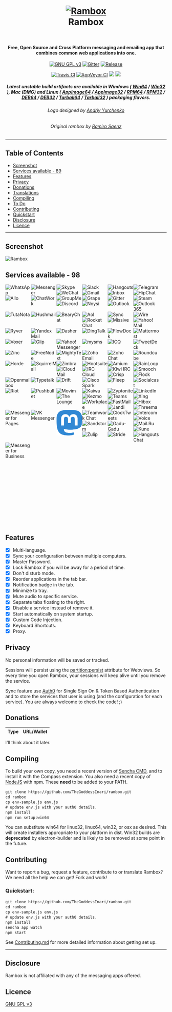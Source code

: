 <h1 align="center">
  <br>
  <a href="http://rambox.pro"><img src="https://raw.githubusercontent.com/TheGoddessInari/rambox/master/resources/Icon.png" width="256px" alt="Rambox"></a>
  <br>
  Rambox
  <br>
  <br>
</h1>

<h4 align="center">Free, Open Source and Cross Platform messaging and emailing app that combines common web applications into one.</h4>

<p align="center">
  <a href="https://www.gnu.org/licenses/gpl-3.0.en.html" target="_blank"><img src="https://img.shields.io/github/license/TheGoddessInari/rambox.svg" alt="GNU GPL v3"></a>
  <a href="https://gitter.im/TheGoddessInari/rambox" target="_blank"><img src="https://img.shields.io/gitter/room/TheGoddessInari/rambox.svg" alt="Gitter"></a>
  <a href="https://github.com/TheGoddessInari/rambox/releases/latest" target="_blank"><img src="https://img.shields.io/github/release/TheGoddessInari/rambox.svg" alt="Release"></a>
</p>
<p align="center">
  <a href="https://travis-ci.org/TheGoddessInari/rambox" target="_blank"><img src="https://img.shields.io/travis/TheGoddessInari/rambox/master.svg?logo=travis" alt="Travis CI"></a>
  <a href="https://ci.appveyor.com/project/TheGoddessInari/rambox" target="_blank"><img src="https://img.shields.io/appveyor/ci/TheGoddessInari/rambox/master.svg?logo=appveyor" alt="AppVeyor CI"></a>
  <a href="https://david-dm.org/TheGoddessInari/rambox" title="Dependency status"><img src="https://img.shields.io/david/TheGoddessInari/rambox.svg"/></a>
  <a href="https://david-dm.org/TheGoddessInari/rambox#info=devDependencies" title="devDependency status"><img src="https://img.shields.io/david/dev/TheGoddessInari/rambox.svg"/></a>
  
</p>
<h5 align="center">Latest unstable build artifacts are available in Windows 
  ( <a href="https://ci.appveyor.com/api/projects/TheGoddessInari/rambox/artifacts/dist/squirrel-windows/Rambox Setup 0.5.18.exe?job=Image%3A%20Visual%20Studio%202017" target="_blank">Win64</a> /
  <a href="https://ci.appveyor.com/api/projects/TheGoddessInari/rambox/artifacts/dist/squirrel-windows-ia32/Rambox Setup 0.5.18.exe?job=Image%3A%20Visual%20Studio%202017" target="_blank">Win32</a> ), Mac (DMG) and Linux (
    <a href="https://ci.appveyor.com/api/projects/TheGoddessInari/rambox/artifacts/dist/Rambox-0.5.18-x86_64.AppImage?job=Image%3A%20Ubuntu" target="_blank">AppImage64</a> /
    <a href="https://ci.appveyor.com/api/projects/TheGoddessInari/rambox/artifacts/dist/Rambox-0.5.18-i386.AppImage?job=Image%3A%20Ubuntu" target="_blank">AppImage32</a> /
    <a href="https://ci.appveyor.com/api/projects/TheGoddessInari/rambox/artifacts/dist/Rambox-0.5.18.x86_64.rpm?job=Image%3A%20Ubuntu" target="_blank">RPM64</a> /
    <a href="https://ci.appveyor.com/api/projects/TheGoddessInari/rambox/artifacts/dist/Rambox-0.5.18.i686.rpm?job=Image%3A%20Ubuntu" target="_blank">RPM32</a> /
    <a href="https://ci.appveyor.com/api/projects/TheGoddessInari/rambox/artifacts/dist/Rambox_0.5.18_amd64.deb?job=Image%3A%20Ubuntu" target="_blank">DEB64</a> /
    <a href="https://ci.appveyor.com/api/projects/TheGoddessInari/rambox/artifacts/dist/Rambox_0.5.18_i386.deb?job=Image%3A%20Ubuntu" target="_blank">DEB32</a> /
    <a href="https://ci.appveyor.com/api/projects/TheGoddessInari/rambox/artifacts/dist/Rambox-0.5.18.tar.gz?job=Image%3A%20Ubuntu" target="_blank">Tarball64</a> /
    <a href="https://ci.appveyor.com/api/projects/TheGoddessInari/rambox/artifacts/dist/Rambox-0.5.18-ia32.tar.gz?job=Image%3A%20Ubuntu" target="_blank">Tarball32</a>    ) packaging flavors.</h5>

<h6 align="center">Logo designed by <a href="http://andyur.com/" target="_blank">Andriy Yurchenko</a></h6>
<h6 align="center">Original rambox by <a href="https://github.com/saenzramiro" target="_blank">Ramiro Saenz</a></h6>


----------

## Table of Contents

- [Screenshot](#screenshot)
- [Services available - 89](#services-available---95)
- [Features](#features)
- [Privacy](#privacy)
- [Donations](#donations)
- [Translations](#translations)
- [Compiling](#compiling)
- [To Do](#to-do)
- [Contributing](#contributing)
- [Quickstart](#quickstart)
- [Disclosure](#disclosure)
- [Licence](#licence)

----------

## Screenshot

![Rambox](https://raw.githubusercontent.com/TheGoddessInari/rambox/master/resources/screenshots/mac.png)


## Services available - 98

<img width="80" align="left" src="https://raw.githubusercontent.com/TheGoddessInari/rambox/master/resources/icons/whatsapp.png" alt="WhatsApp" title="WhatsApp">
<img width="80" align="left" src="https://raw.githubusercontent.com/TheGoddessInari/rambox/master/resources/icons/messenger.png" alt="Messenger" title="Messenger">
<img width="80" align="left" src="https://raw.githubusercontent.com/TheGoddessInari/rambox/master/resources/icons/skype.png" alt="Skype" title="Skype">
<img width="80" align="left" src="https://raw.githubusercontent.com/TheGoddessInari/rambox/master/resources/icons/slack.png" alt="Slack" title="Slack">
<img width="80" align="left" src="https://raw.githubusercontent.com/TheGoddessInari/rambox/master/resources/icons/hangouts.png" alt="Hangouts" title="Hangouts">
<img width="80" align="left" src="https://raw.githubusercontent.com/TheGoddessInari/rambox/master/resources/icons/telegram.png" alt="Telegram" title="Telegram">
<img width="80" align="left" src="https://raw.githubusercontent.com/TheGoddessInari/rambox/master/resources/icons/wechat.png" alt="WeChat" title="WeChat">
<img width="80" align="left" src="https://raw.githubusercontent.com/TheGoddessInari/rambox/master/resources/icons/gmail.png" alt="Gmail" title="Gmail">
<img width="80" align="left" src="https://raw.githubusercontent.com/TheGoddessInari/rambox/master/resources/icons/inbox.png" alt="Inbox" title="Inbox">
<img width="80" align="left" src="https://raw.githubusercontent.com/TheGoddessInari/rambox/master/resources/icons/hipchat.png" alt="HipChat" title="HipChat">
<img width="80" align="left" src="https://raw.githubusercontent.com/TheGoddessInari/rambox/master/resources/icons/allo.png" alt="Allo" title="Allo">

<img width="80" align="left" src="https://raw.githubusercontent.com/TheGoddessInari/rambox/master/resources/icons/chatwork.png" alt="ChatWork" title="ChatWork">
<img width="80" align="left" src="https://raw.githubusercontent.com/TheGoddessInari/rambox/master/resources/icons/groupme.png" alt="GroupMe" title="GroupMe">
<img width="80" align="left" src="https://raw.githubusercontent.com/TheGoddessInari/rambox/master/resources/icons/grape.png" alt="Grape" title="Grape">
<img width="80" align="left" src="https://raw.githubusercontent.com/TheGoddessInari/rambox/master/resources/icons/gitter.png" alt="Gitter" title="Gitter">
<img width="80" align="left" src="https://raw.githubusercontent.com/TheGoddessInari/rambox/master/resources/icons/steam.png" alt="Steam" title="Steam">
<img width="80" align="left" src="https://raw.githubusercontent.com/TheGoddessInari/rambox/master/resources/icons/discord.png" alt="Discord" title="Discord">
<img width="80" align="left" src="https://raw.githubusercontent.com/TheGoddessInari/rambox/master/resources/icons/noysi.png" alt="Noysi" title="Noysi">
<img width="80" align="left" src="https://raw.githubusercontent.com/TheGoddessInari/rambox/master/resources/icons/outlook.png" alt="Outlook" title="Outlook">
<img width="80" align="left" src="https://raw.githubusercontent.com/TheGoddessInari/rambox/master/resources/icons/outlook365.png" alt="Outlook 365" title="Outlook 365">
<img width="80" align="left" src="https://raw.githubusercontent.com/TheGoddessInari/rambox/master/resources/icons/tutanota.png" alt="TutaNota" title="TutaNota">

<img width="80" align="left" src="https://raw.githubusercontent.com/TheGoddessInari/rambox/master/resources/icons/hushmail.png" alt="Hushmail" title="Hushmail">
<img width="80" align="left" src="https://raw.githubusercontent.com/TheGoddessInari/rambox/master/resources/icons/bearychat.png" alt="BearyChat" title="BearyChat">
<img width="80" align="left" src="https://raw.githubusercontent.com/TheGoddessInari/rambox/master/resources/icons/aol.png" alt="Aol" title="Aol">
<img width="80" align="left" src="https://raw.githubusercontent.com/TheGoddessInari/rambox/master/resources/icons/sync.png" alt="Sync" title="Sync">
<img width="80" align="left" src="https://raw.githubusercontent.com/TheGoddessInari/rambox/master/resources/icons/wire.png" alt="Wire" title="Wire">
<img width="80" align="left" src="https://raw.githubusercontent.com/TheGoddessInari/rambox/master/resources/icons/rocketchat.png" alt="Rocket Chat" title="Rocket Chat">
<img width="80" align="left" src="https://raw.githubusercontent.com/TheGoddessInari/rambox/master/resources/icons/missive.png" alt="Missive" title="Missive">
<img width="80" align="left" src="https://raw.githubusercontent.com/TheGoddessInari/rambox/master/resources/icons/yahoo.png" alt="Yahoo! Mail" title="Yahoo! Mail">
<img width="80" align="left" src="https://raw.githubusercontent.com/TheGoddessInari/rambox/master/resources/icons/ryver.png" alt="Ryver" title="Ryver">

<img width="80" align="left" src="https://raw.githubusercontent.com/TheGoddessInari/rambox/master/resources/icons/yandex.png" alt="Yandex Mail" title="Yandex Mail">
<img width="80" align="left" src="https://raw.githubusercontent.com/TheGoddessInari/rambox/master/resources/icons/dasher.png" alt="Dasher" title="Dasher">
<img width="80" align="left" src="https://raw.githubusercontent.com/TheGoddessInari/rambox/master/resources/icons/dingtalk.png" alt="DingTalk" title="DingTalk">
<img width="80" align="left" src="https://raw.githubusercontent.com/TheGoddessInari/rambox/master/resources/icons/flowdock.png" alt="FlowDock" title="FlowDock">
<img width="80" align="left" src="https://raw.githubusercontent.com/TheGoddessInari/rambox/master/resources/icons/mattermost.png" alt="Mattermost" title="Mattermost">
<img width="80" align="left" src="https://raw.githubusercontent.com/TheGoddessInari/rambox/master/resources/icons/voxer.png" alt="Voxer" title="Voxer">
<img width="80" align="left" src="https://raw.githubusercontent.com/TheGoddessInari/rambox/master/resources/icons/glip.png" alt="Glip" title="Glip">
<img width="80" align="left" src="https://raw.githubusercontent.com/TheGoddessInari/rambox/master/resources/icons/yahoomessenger.png" alt="Yahoo! Messenger" title="Yahoo! Messenger">
<img width="80" align="left" src="https://raw.githubusercontent.com/TheGoddessInari/rambox/master/resources/icons/mysms.png" alt="mysms" title="mysms">
<img width="80" align="left" src="https://raw.githubusercontent.com/TheGoddessInari/rambox/master/resources/icons/icq.png" alt="ICQ" title="ICQ">

<img width="80" align="left" src="https://raw.githubusercontent.com/TheGoddessInari/rambox/master/resources/icons/tweetdeck.png" alt="TweetDeck" title="TweetDeck">
<img width="80" align="left" src="https://raw.githubusercontent.com/TheGoddessInari/rambox/master/resources/icons/zinc.png" alt="Zinc" title="Zinc">
<img width="80" align="left" src="https://raw.githubusercontent.com/TheGoddessInari/rambox/master/resources/icons/freenode.png" alt="FreeNode" title="FreeNode">
<img width="80" align="left" src="https://raw.githubusercontent.com/TheGoddessInari/rambox/master/resources/icons/mightytext.png" alt="MightyText" title="MightyText">
<img width="80" align="left" src="https://raw.githubusercontent.com/TheGoddessInari/rambox/master/resources/icons/zohoemail.png" alt="Zoho Email" title="Zoho Email">
<img width="80" align="left" src="https://raw.githubusercontent.com/TheGoddessInari/rambox/master/resources/icons/zohochat.png" alt="Zoho Chat" title="Zoho Chat">
<img width="80" align="left" src="https://raw.githubusercontent.com/TheGoddessInari/rambox/master/resources/icons/roundcube.png" alt="Roundcube" title="Roundcube">
<img width="80" align="left" src="https://raw.githubusercontent.com/TheGoddessInari/rambox/master/resources/icons/horde.png" alt="Horde" title="Horde">
<img width="80" align="left" src="https://raw.githubusercontent.com/TheGoddessInari/rambox/master/resources/icons/squirrelmail.png" alt="SquirrelMail" title="SquirrelMail">
<img width="80" align="left" src="https://raw.githubusercontent.com/TheGoddessInari/rambox/master/resources/icons/zimbra.png" alt="Zimbra" title="Zimbra">

<img width="80" align="left" src="https://raw.githubusercontent.com/TheGoddessInari/rambox/master/resources/icons/hootsuite.png" alt="Hootsuite" title="Hootsuite">
<img width="80" align="left" src="https://raw.githubusercontent.com/TheGoddessInari/rambox/master/resources/icons/amium.png" alt="Amium" title="Amium">
<img width="80" align="left" src="https://raw.githubusercontent.com/TheGoddessInari/rambox/master/resources/icons/rainloop.png" alt="RainLoop" title="RainLoop">
<img width="80" align="left" src="https://raw.githubusercontent.com/TheGoddessInari/rambox/master/resources/icons/icloud.png" alt="iCloud Mail" title="iCloud Mail">
<img width="80" align="left" src="https://raw.githubusercontent.com/TheGoddessInari/rambox/master/resources/icons/irccloud.png" alt="IRC Cloud" title="IRC Cloud">
<img width="80" align="left" src="https://raw.githubusercontent.com/TheGoddessInari/rambox/master/resources/icons/kiwi.png" alt="Kiwi IRC" title="Kiwi IRC">
<img width="80" align="left" src="https://raw.githubusercontent.com/TheGoddessInari/rambox/master/resources/icons/smooch.png" alt="Smooch" title="Smooch">
<img width="80" align="left" src="https://raw.githubusercontent.com/TheGoddessInari/rambox/master/resources/icons/crisp.png" alt="Crisp" title="Crisp">
<img width="80" align="left" src="https://raw.githubusercontent.com/TheGoddessInari/rambox/master/resources/icons/flock.png" alt="Flock" title="Flock">
<img width="80" align="left" src="https://raw.githubusercontent.com/TheGoddessInari/rambox/master/resources/icons/openmailbox.png" alt="Openmailbox" title="Openmailbox">

<img width="80" align="left" src="https://raw.githubusercontent.com/TheGoddessInari/rambox/master/resources/icons/typetalk.png" alt="Typetalk" title="Typetalk">
<img width="80" align="left" src="https://raw.githubusercontent.com/TheGoddessInari/rambox/master/resources/icons/drift.png" alt="Drift" title="Drift">
<img width="80" align="left" src="https://raw.githubusercontent.com/TheGoddessInari/rambox/master/resources/icons/spark.png" alt="Cisco Spark" title="Cisco Spark">
<img width="80" align="left" src="https://raw.githubusercontent.com/TheGoddessInari/rambox/master/resources/icons/fleep.png" alt="Fleep" title="Fleep">
<img width="80" align="left" src="https://raw.githubusercontent.com/TheGoddessInari/rambox/master/resources/icons/socialcast.png" alt="Socialcast" title="Socialcast">
<img width="80" align="left" src="https://raw.githubusercontent.com/TheGoddessInari/rambox/master/resources/icons/riot.png" alt="Riot" title="Riot">
<img width="80" align="left" src="https://raw.githubusercontent.com/TheGoddessInari/rambox/master/resources/icons/pushbullet.png" alt="Pushbullet" title="Pushbullet">
<img width="80" align="left" src="https://raw.githubusercontent.com/TheGoddessInari/rambox/master/resources/icons/movim.png" alt="Movim" title="Movim">

<img width="80" align="left" src="https://raw.githubusercontent.com/TheGoddessInari/rambox/master/resources/icons/kaiwa.png" alt="Kaiwa" title="Kaiwa">
<img width="80" align="left" src="https://raw.githubusercontent.com/TheGoddessInari/rambox/master/resources/icons/zyptonite.png" alt="Zyptonite" title="Zyptonite">
<img width="80" align="left" src="https://raw.githubusercontent.com/TheGoddessInari/rambox/master/resources/icons/linkedin.png" alt="LinkedIn" title="LinkedIn">
<img width="80" align="left" src="https://raw.githubusercontent.com/TheGoddessInari/rambox/master/resources/icons/lounge.png" alt="The Lounge" title="The Lounge">
<img width="80" align="left" src="https://raw.githubusercontent.com/TheGoddessInari/rambox/master/resources/icons/kezmo.png" alt="Kezmo" title="Kezmo">
<img width="80" align="left" src="https://raw.githubusercontent.com/TheGoddessInari/rambox/master/resources/icons/teams.png" alt="Teams" title="Teams">
<img width="80" align="left" src="https://raw.githubusercontent.com/TheGoddessInari/rambox/master/resources/icons/xing.png" alt="Xing" title="Xing">
<img width="80" align="left" src="https://raw.githubusercontent.com/TheGoddessInari/rambox/master/resources/icons/workplace.png" alt="Workplace" title="Workplace">
<img width="80" align="left" src="https://raw.githubusercontent.com/TheGoddessInari/rambox/master/resources/icons/fastmail.png" alt="FastMail" title="FastMail">
<img width="80" align="left" src="https://raw.githubusercontent.com/TheGoddessInari/rambox/master/resources/icons/hibox.png" alt="Hibox" title="Hibox">
<img width="80" align="left" src="https://raw.githubusercontent.com/TheGoddessInari/rambox/master/resources/icons/jandi.png" alt="Jandi" title="Jandi">
<img width="80" align="left" src="https://raw.githubusercontent.com/TheGoddessInari/rambox/master/resources/icons/threema.png" alt="Threema" title="Threema">
<img width="80" align="left" src="https://raw.githubusercontent.com/TheGoddessInari/rambox/master/resources/icons/messengerpages.png" alt="Messenger for Pages" title="Messenger for Pages">
<img width="80" align="left" src="https://raw.githubusercontent.com/TheGoddessInari/rambox/master/resources/icons/vk.png" alt="VK Messenger" title="VK Messenger">
<img width="80" align="left" src="https://raw.githubusercontent.com/TheGoddessInari/rambox/master/resources/icons/mastodon.png" alt="Mastodon" title="Mastodon">
<img width="80" align="left" src="https://raw.githubusercontent.com/TheGoddessInari/rambox/master/resources/icons/teamworkchat.png" alt="Teamwork Chat" title="Teamwork Chat">
<img width="80" align="left" src="https://raw.githubusercontent.com/TheGoddessInari/rambox/master/resources/icons/clocktweets.png" alt="ClockTweets" title="ClockTweets">
<img width="80" align="left" src="https://raw.githubusercontent.com/TheGoddessInari/rambox/master/resources/icons/intercom.png" alt="Intercom" title="Intercom">
<img width="80" align="left" src="https://raw.githubusercontent.com/TheGoddessInari/rambox/master/resources/icons/googlevoice.png" alt="Voice" title="Voice">
<img width="80" align="left" src="https://raw.githubusercontent.com/TheGoddessInari/rambox/master/resources/icons/sandstorm.png" alt="Sandstorm" title="Sandstorm">
<img width="80" align="left" src="https://raw.githubusercontent.com/TheGoddessInari/rambox/master/resources/icons/gadugadu.png" alt="Gadu-Gadu" title="Gadu-Gadu">
<img width="80" align="left" src="https://raw.githubusercontent.com/TheGoddessInari/rambox/master/resources/icons/mailru.png" alt="Mail.Ru" title="Mail.Ru">
<img width="80" align="left" src="https://raw.githubusercontent.com/TheGoddessInari/rambox/master/resources/icons/kune.png" alt="Kune" title="Kune">
<img width="80" align="left" src="https://raw.githubusercontent.com/TheGoddessInari/rambox/master/resources/icons/zulip.png" alt="Zulip" title="Zulip">
<img width="80" align="left" src="https://raw.githubusercontent.com/TheGoddessInari/rambox/master/resources/icons/stride.png" alt="Stride" title="Stride">
<img width="80" align="left" src="https://raw.githubusercontent.com/TheGoddessInari/rambox/master/resources/icons/hangoutschat.png" alt="Hangouts Chat" title="Hangouts Chat">
<img width="80" align="left" src="https://raw.githubusercontent.com/TheGoddessInari/rambox/master/resources/icons/messengerpages.png" alt="Messenger for Business" title="Messenger for Business">

<br><br><br><br><br><br><br><br><br><br><br><br><br><br><br><br><br><br><br><br><br><br><br><br><br><br><br><br><br><br><br><br><br><br><br><br><br><br><br><br><br><br><br><br>

## Features

- [x] Multi-language.
- [x] Sync your configuration between multiple computers.
- [x] Master Password.
- [x] Lock Rambox if you will be away for a period of time.
- [x] Don't disturb mode.
- [x] Reorder applications in the tab bar.
- [x] Notification badge in the tab.
- [x] Minimize to tray.
- [x] Mute audio to specific service.
- [x] Separate tabs floating to the right.
- [x] Disable a service instead of remove it.
- [x] Start automatically on system startup.
- [x] Custom Code Injection.
- [x] Keyboard Shortcuts.
- [x] Proxy.

## Privacy

No personal information will be saved or tracked.

Sessions will persist using the [partition:persist](https://electronjs.org/docs/api/webview-tag#partition) attribute for Webviews. So every time you open Rambox, your sessions will keep alive until you remove the service.

Sync feature use [Auth0](https://auth0.com/) for Single Sign On & Token Based Authentication and to store the services that user is using (and the configuration for each service). You are always welcome to check the code! ;)

## Donations

| Type               |                                         URL/Wallet                                         |
|--------------------|:------------------------------------------------------------------------------------------:|
I'll think about it later.

## Compiling

To build your own copy, you need a recent version of [Sencha CMD](https://www.sencha.com/products/extjs/cmd-download/), and to install it with the Compass extension.
You also need a recent copy of [NodeJS](https://nodejs.org/en/download/) with npm.
These **need** to be added to your PATH.

```shell
git clone https://github.com/TheGoddessInari/rambox.git
cd rambox
cp env-sample.js env.js
# update env.js with your auth0 details.
npm install
npm run setup:win64
```
You can substitute win64 for linux32, linux64, win32, or osx as desired. This will create installers appropriate to your platform in dist.
Win32 builds are **deprecated** by electron-builder and is likely to be removed at some point in the future.

## Contributing

Want to report a bug, request a feature, contribute to or translate Rambox? We need all the help we can get! Fork and work!

### Quickstart:

```shell
git clone https://github.com/TheGoddessInari/rambox.git
cd rambox
cp env-sample.js env.js
# update env.js with your auth0 details.
npm install
sencha app watch
npm start
```

See [Contributing.md](https://github.com/TheGoddessInari/rambox/blob/master/CONTRIBUTING.md) for more detailed information about getting set up.

-------------------

Disclosure
-------------------

Rambox is not affiliated with any of the messaging apps offered.

Licence
-------------------

[GNU GPL v3](https://github.com/TheGoddessInari/rambox/LICENSE)

